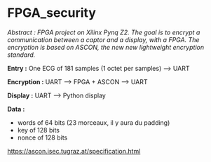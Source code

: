 # FPGA_security
_Abstract : FPGA project on Xilinx Pynq Z2. The goal is to encrypt a communication between a captor and a display, with a FPGA. The encryption is based on ASCON, the new new lightweight encryption standard._

**Entry :** One ECG of 181 samples (1 octet per samples) --> UART

**Encryption :** UART --> FPGA + ASCON --> UART

**Display :** UART --> Python display

**Data :** 
- words of 64 bits (23 morceaux, il y aura du padding)
- key of 128 bits
- nonce of 128 bits


https://ascon.isec.tugraz.at/specification.html
